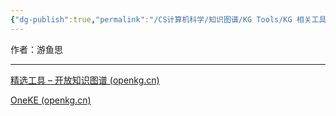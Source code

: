 ```yaml
---
{"dg-publish":true,"permalink":"/CS计算机科学/知识图谱/KG Tools/KG 相关工具/","created":"2024-04-19T13:28:20.150+08:00","updated":"2024-04-24T00:26:58.000+08:00"}
---
```



作者：游鱼思

---

[精选工具 – 开放知识图谱 (openkg.cn)](http://openkg.cn/tool/)

[OneKE (openkg.cn)](http://oneke.openkg.cn/)